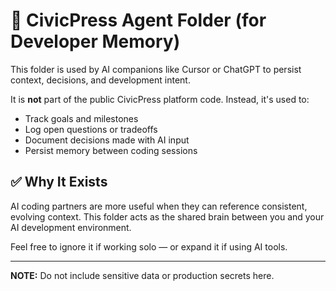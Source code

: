 # 🤖 CivicPress Agent Folder (for Developer Memory)

This folder is used by AI companions like Cursor or ChatGPT to persist context,
decisions, and development intent.

It is **not** part of the public CivicPress platform code. Instead, it's used
to:

- Track goals and milestones
- Log open questions or tradeoffs
- Document decisions made with AI input
- Persist memory between coding sessions

## ✅ Why It Exists

AI coding partners are more useful when they can reference consistent, evolving
context. This folder acts as the shared brain between you and your AI
development environment.

Feel free to ignore it if working solo — or expand it if using AI tools.

---

**NOTE:** Do not include sensitive data or production secrets here.
